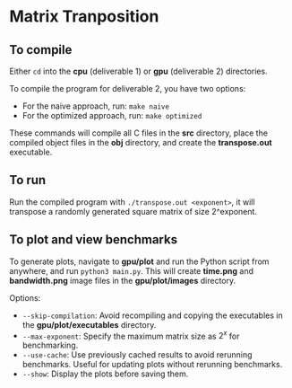 # Matrix Tranposition

## To compile

Either `cd` into the **cpu** (deliverable 1) or **gpu** (deliverable 2) directories.

To compile the program for deliverable 2, you have two options:

- For the naive approach, run: `make naive`
- For the optimized approach, run: `make optimized`

These commands will compile all C files in the **src** directory, place the compiled object files in the **obj** directory, and create the **transpose.out** executable.

## To run

Run the compiled program with `./transpose.out <exponent>`, it will transpose a randomly generated square matrix of size 2^exponent.

## To plot and view benchmarks

To generate plots, navigate to **gpu/plot** and run the Python script from anywhere, and run `python3 main.py`.
This will create **time.png** and **bandwidth.png** image files in the **gpu/plot/images** directory.

Options:

- `--skip-compilation`: Avoid recompiling and copying the executables in the **gpu/plot/executables** directory.
- `--max-exponent`: Specify the maximum matrix size as $2^x$ for benchmarking.
- `--use-cache`: Use previously cached results to avoid rerunning benchmarks. Useful for updating plots without rerunning benchmarks.
- `--show`: Display the plots before saving them.
